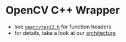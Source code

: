 # OpenCV C++ Wrapper
- see [`opencvtest2.h`](https://github.com/patxu/cs98-senior-project/blob/master/OpenCVUnity/OpenCVUnity/opencvtest2.h) for function headers
- for details, take a look at our [architecture](https://github.com/patxu/cs98-senior-project#architecture)
